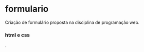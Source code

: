 # formulario
Criação de formulário proposta na disciplina de programação web.
<h3> html e css</h3>.
